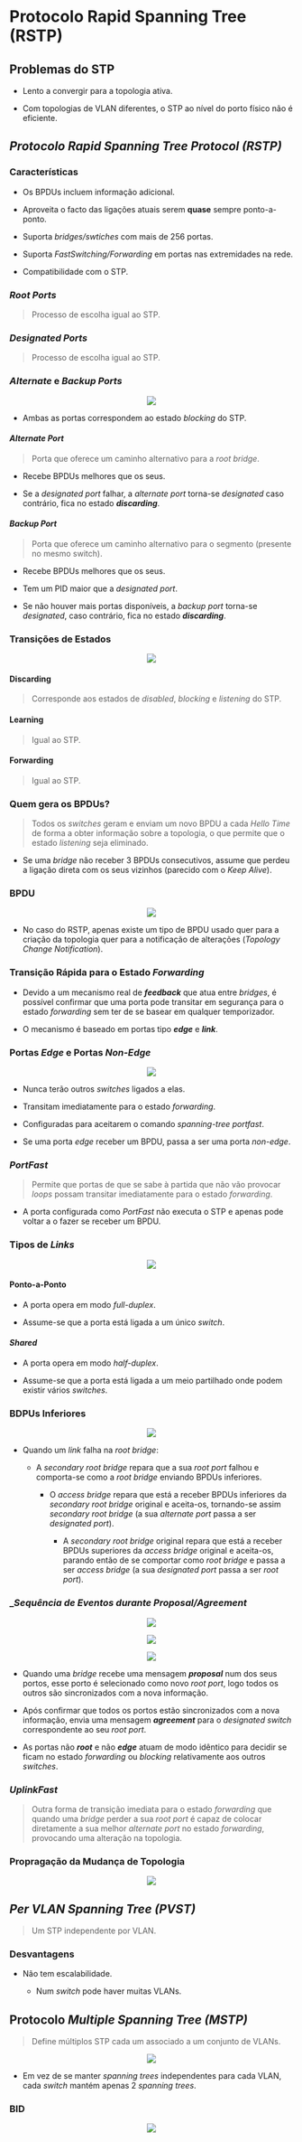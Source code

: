 # __Protocolo Rapid Spanning Tree (RSTP)__

## __Problemas do STP__

* Lento a convergir para a topologia ativa.

* Com topologias de VLAN diferentes, o STP ao nível do porto físico não é eficiente.

## ___Protocolo Rapid Spanning Tree Protocol (RSTP)___

### __Características__

* Os BPDUs incluem informação adicional.

* Aproveita o facto das ligações atuais serem __quase__ sempre ponto-a-ponto.

* Suporta _bridges/swtiches_ com mais de 256 portas.

* Suporta _FastSwitching/Forwarding_ em portas nas extremidades na rede.

* Compatibilidade com o STP.

### ___Root Ports___

> Processo de escolha igual ao STP.

### ___Designated Ports___

> Processo de escolha igual ao STP.

### ___Alternate_ e _Backup Ports___

<div align=center>

![](imgs/44.png)

</div>

* Ambas as portas correspondem ao estado _blocking_ do STP.

#### ___Alternate Port___

> Porta que oferece um caminho alternativo para a _root bridge_.

* Recebe BPDUs melhores que os seus.

* Se a _designated port_ falhar, a _alternate port_ torna-se _designated_ caso contrário, fica no estado ___discarding___.

#### ___Backup Port___

> Porta que oferece um caminho alternativo para o segmento (presente no mesmo switch).

* Recebe BPDUs melhores que os seus.

* Tem um PID maior que a _designated port_.

* Se não houver mais portas disponíveis, a _backup port_ torna-se _designated_, caso contrário, fica no estado ___discarding___.

### __Transições de Estados__

<div align=center>

![](imgs/45.png)

</div>

#### __Discarding__

> Corresponde aos estados de _disabled_, _blocking_ e _listening_ do STP.

#### __Learning__

> Igual ao STP.

#### __Forwarding__

> Igual ao STP.

### __Quem gera os BPDUs?__

> Todos os _switches_ geram e enviam um novo BPDU a cada _Hello Time_ de forma a obter informação sobre a topologia, o que permite que o estado _listening_ seja eliminado.

* Se uma _bridge_ não receber 3 BPDUs consecutivos, assume que perdeu a ligação direta com os seus vizinhos (parecido com o _Keep Alive_).

### __BPDU__

<div align=center>

![](imgs/46.png)

</div>

* No caso do RSTP, apenas existe um tipo de BPDU usado quer para a criação da topologia quer para a notificação de alterações (_Topology Change Notification_).

### __Transição Rápida para o Estado _Forwarding___

* Devido a um mecanismo real de ___feedback___ que atua entre _bridges_, é possível confirmar que uma porta pode transitar em segurança para o estado _forwarding_ sem ter de se basear em qualquer temporizador.

* O mecanismo é baseado em portas tipo ___edge___ e ___link___.

### __Portas _Edge_ e Portas _Non-Edge___

<div align=center>

![](imgs/47.png)

</div>

* Nunca terão outros _switches_ ligados a elas.

* Transitam imediatamente para o estado _forwarding_.

* Configuradas para aceitarem o comando _spanning-tree portfast_.

* Se uma porta _edge_ receber um BPDU, passa a ser uma porta _non-edge_.

### ___PortFast___

> Permite que portas de que se sabe à partida que não vão provocar _loops_ possam transitar imediatamente para o estado _forwarding_.

* A porta configurada como _PortFast_ não executa o STP e apenas pode voltar a o fazer se receber um BPDU.

### __Tipos de _Links___

<div align=center>

![](imgs/48.png)

</div>

#### __Ponto-a-Ponto__

* A porta opera em modo _full-duplex_.

* Assume-se que a porta está ligada a um único _switch_.

#### ___Shared___

* A porta opera em modo _half-duplex_.

* Assume-se que a porta está ligada a um meio partilhado onde podem existir vários _switches_.


### __BDPUs Inferiores__

<div align=center>

![](imgs/49.png)

</div>

* Quando um _link_ falha na _root bridge_:

    * A _secondary root bridge_ repara que a sua _root port_ falhou e comporta-se como a _root bridge_ enviando BPDUs inferiores.

        * O _access bridge_ repara que está a receber BPDUs inferiores da _secondary root bridge_ original e aceita-os, tornando-se assim _secondary root bridge_ (a sua _alternate port_ passa a ser _designated port_).

            * A _secondary root bridge_ original repara que está a receber BPDUs superiores da _access bridge_ original e aceita-os, parando então de se comportar como _root bridge_ e passa a ser _access bridge_ (a sua _designated port_ passa a ser _root port_).

### __Sequência de Eventos durante _Proposal/Agreement__

<div align=center>

![](imgs/50.png)

</div>

<div align=center>

![](imgs/51.png)

</div>

<div align=center>

![](imgs/52.png)

</div>

* Quando uma _bridge_ recebe uma mensagem ___proposal___ num dos seus portos, esse porto é selecionado como novo _root port_, logo todos os outros são sincronizados com a nova informação.

* Após confirmar que todos os portos estão sincronizados com a nova informação, envia uma mensagem ___agreement___ para o _designated switch_ correspondente ao seu _root port_.

* As portas não ___root___ e não ___edge___ atuam de modo idêntico para decidir se ficam no estado _forwarding_ ou _blocking_ relativamente aos outros _switches_.

### ___UplinkFast___

> Outra forma de transição imediata para o estado _forwarding_ que quando uma _bridge_ perder a sua _root port_ é capaz de colocar diretamente a sua melhor _alternate port_ no estado _forwarding_, provocando uma alteração na topologia.

### __Propragação da Mudança de Topologia__

<div align=center>

![](imgs/53.png)

</div>

## ___Per VLAN Spanning Tree (PVST)___

> Um STP independente por VLAN.

### __Desvantagens__

* Não tem escalabilidade.

    * Num _switch_ pode haver muitas VLANs.

## __Protocolo _Multiple Spanning Tree (MSTP)___

> Define múltiplos STP cada um associado a um conjunto de VLANs.

<div align=center>

![](imgs/55.png)

</div>

* Em vez de se manter _spanning trees_ independentes para cada VLAN, cada _switch_ mantém apenas 2 _spanning trees_.

### __BID__

<div align=center>

![](imgs/54.png)

</div>